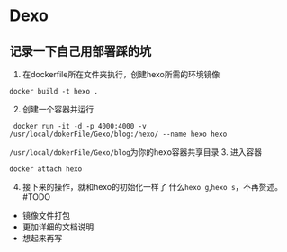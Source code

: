 # Dexo
## 记录一下自己用部署踩的坑
1. 在dockerfile所在文件夹执行，创建hexo所需的环境镜像
```
docker build -t hexo .
```
2. 创建一个容器并运行
```
 docker run -it -d -p 4000:4000 -v /usr/local/dokerFile/Gexo/blog:/hexo/ --name hexo hexo
 ```
`/usr/local/dokerFile/Gexo/blog`为你的hexo容器共享目录
3. 进入容器
```
docker attach hexo
```
4. 接下来的操作，就和hexo的初始化一样了
什么`hexo g`,`hexo s`，不再赘述。
#TODO
* 镜像文件打包
* 更加详细的文档说明
* 想起来再写
